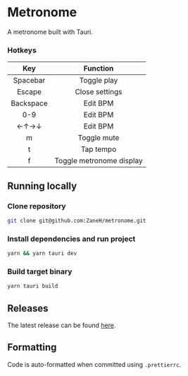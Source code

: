# Metronome

A metronome built with Tauri.

### Hotkeys

|  **Key**  |       **Function**       |
| :-------: | :----------------------: |
| Spacebar  |       Toggle play        |
|  Escape   |      Close settings      |
| Backspace |         Edit BPM         |
|    0-9    |         Edit BPM         |
|   ←↑→↓    |         Edit BPM         |
|     m     |       Toggle mute        |
|     t     |        Tap tempo         |
|     f     | Toggle metronome display |

## Running locally

### Clone repository

```bash
git clone git@github.com:ZaneH/metronome.git
```

### Install dependencies and run project

```bash
yarn && yarn tauri dev
```

### Build target binary

```bash
yarn tauri build
```

## Releases

The latest release can be found [here](https://github.com/ZaneH/metronome/releases).

## Formatting

Code is auto-formatted when committed using `.prettierrc`.
